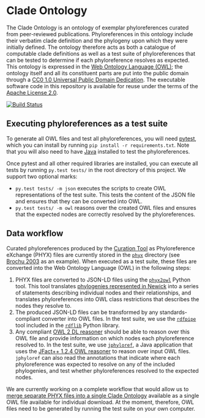 # Clade Ontology

The Clade Ontology is an ontology of exemplar phyloreferences curated from peer-reviewed publications. Phyloreferences in this ontology include their verbatim clade definition and the phylogeny upon which they were initially defined. The ontology therefore acts as both a catalogue of computable clade definitions as well as a test suite of phyloreferences that can be tested to determine if each phyloreference resolves as expected. This ontology is expressed in the [Web Ontology Language (OWL)](https://en.wikipedia.org/wiki/Web_Ontology_Language); the ontology itself and all its constituent parts are put into the public domain through a [CC0 1.0 Universal Public Domain Dedication](https://creativecommons.org/publicdomain/zero/1.0/). The executable software code in this repository is available for reuse under the terms of the [Apache License 2.0](https://www.apache.org/licenses/LICENSE-2.0).

[![Build Status](https://travis-ci.org/phyloref/clade-ontology.svg?branch=master)](https://travis-ci.org/phyloref/clade-ontology)

## Executing phyloreferences as a test suite

To generate all OWL files and test all phyloreferences, you will need [pytest](https://docs.pytest.org/), which you can install by running `pip install -r requirements.txt`. Note that you will also need to have [Java](https://java.com/) installed to test the phyloreferences.

Once pytest and all other required libraries are installed, you can execute all tests by running `py.test tests/` in the root directory of this project. We support two optional marks:

 * `py.test tests/ -m json` executes the scripts to create OWL representations of the test suite. This tests the content of the JSON file and ensures that they can be converted into OWL.
 * `py.test tests/ -m owl` reasons over the created OWL files and ensures that the expected nodes are correctly resolved by the phyloreferences.

## Data workflow

Curated phyloreferences produced by the [Curation Tool](https://github.com/phyloref/curation-tool) as Phyloreference eXchange (PHYX) files are currently stored in the [`phyx`](phyx/) directory (see [Brochu 2003](phyx/Brochu%202003/paper.json) as an example). When executed as a test suite, these files are converted into the Web Ontology Language (OWL) in the following steps:

1. PHYX files are converted to JSON-LD files using the [`phyx2owl`](phyx2owl/) Python tool. This tool translates [phylogenies represented in Newick](https://en.wikipedia.org/wiki/Newick_format) into a series of statements describing individual nodes and their relationships, and translates phyloreferences into OWL class restrictions that describes the nodes they resolve to.
2. The produced JSON-LD files can be transformed by any standards-compliant converter into OWL files. In the test suite, we use the  [`rdfpipe`](http://rdflib.readthedocs.io/en/stable/apidocs/rdflib.tools.html#module-rdflib.tools.rdfpipe) tool included in the [`rdflib`](http://rdflib.readthedocs.io/) Python library.
3. Any compliant [OWL 2 DL reasoner](https://www.w3.org/TR/2012/REC-owl2-direct-semantics-20121211/) should be able to reason over this OWL file and provide information on which nodes each phyloreference resolved to. In the test suite, we use [`jphyloref`](https://github.com/phyloref/jphyloref), a Java application that uses the [JFact++ 1.2.4 OWL reasoner](http://jfact.sourceforge.net/) to reason over input OWL files. `jphyloref` can also read the annotations that indicate where each phyloreference was expected to resolve on any of the included phylogenies, and test whether phyloreferences resolved to the expected nodes.

We are currently working on a complete workflow that would allow us to [merge separate PHYX files into a single Clade Ontology](https://github.com/phyloref/clade-ontology/projects/3) available as a single OWL file available for individual download. At the moment, therefore, OWL files need to be generated by running the test suite on your own computer.
